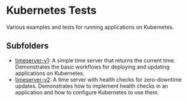 # Kubernetes Tests

Various examples and tests for running applications on Kubernetes.

## Subfolders

- [timeserver-v1](timeserver-v1/README.md): A simple time server that returns
  the current time. Demonstrates the basic workflows for deploying and updating
  applications on Kubernetes.
- [timeserver-v2](timeserver-v2/README.md): A time server with health checks
  for zero-downtime updates. Demonstrates how to implement health checks in an
  application and how to configure Kubernetes to use them.
